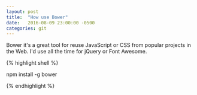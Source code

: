 ```yaml
---
layout: post
title:  "How use Bower"
date:   2016-08-09 23:00:00 -0500
categories: git
---
```


Bower it's a great tool for reuse JavaScript or CSS from popular projects in the Web. I'd use all the time for jQuery or Font Awesome.

{% highlight shell %}

npm install -g bower

{% endhighlight %}
